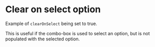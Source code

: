 # Clear on select option

Example of `clearOnSelect` being set to true.

This is useful if the combo-box is used to select an option,
but is not populated with the selected option.
